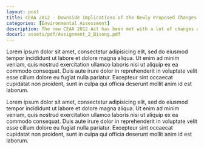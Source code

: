 ```yaml
---
layout: post
title: CEAA 2012 - Downside Implications of the Newly Proposed Changes, An Environmental Assessment
categories: [Environmental Assessment]
description: The new CEAA 2012 Act has been met with a lot of changes and has had a huge impact on various environmental sectors and even on the environmental processes that existed before the revamp. Firstly, the process through which the CEAA 2012 was introduced has been highly questionable and criticized for being too rushed and thereby breaking due procedures. It did not have preliminary proposals and looked to be powered too quickly through the legislative process, with no debate about the implications of proposed changes (Kirchhoff, Gardner & Tsuji, 2013).
docurl: assets/pdf/Assignment_2_Bisong.pdf
---
```


Lorem ipsum dolor sit amet,  consectetur adipisicing elit,  sed do eiusmod tempor incididunt ut labore et dolore magna aliqua. Ut enim ad minim veniam,  quis nostrud exercitation ullamco laboris nisi ut aliquip ex ea commodo consequat. Duis aute irure dolor in reprehenderit in voluptate velit esse cillum dolore eu fugiat nulla pariatur. Excepteur sint occaecat cupidatat non proident,  sunt in culpa qui officia deserunt mollit anim id est laborum.

Lorem ipsum dolor sit amet,  consectetur adipisicing elit,  sed do eiusmod tempor incididunt ut labore et dolore magna aliqua. Ut enim ad minim veniam,  quis nostrud exercitation ullamco laboris nisi ut aliquip ex ea commodo consequat. Duis aute irure dolor in reprehenderit in voluptate velit esse cillum dolore eu fugiat nulla pariatur. Excepteur sint occaecat cupidatat non proident,  sunt in culpa qui officia deserunt mollit anim id est laborum.
